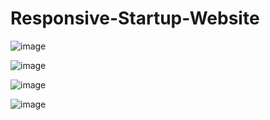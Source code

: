 # Responsive-Startup-Website

![image](https://github.com/user-attachments/assets/551e5d17-6cb3-4730-bcad-de7fbca08b6d)

![image](https://github.com/user-attachments/assets/2c9491a4-aafd-466e-9523-cd1c569b389f)

![image](https://github.com/user-attachments/assets/9aa5708e-8a1f-4a99-9971-57a0c63a7caa)

![image](https://github.com/user-attachments/assets/8d99f42e-f4bb-4826-8458-55804c5e4083)
